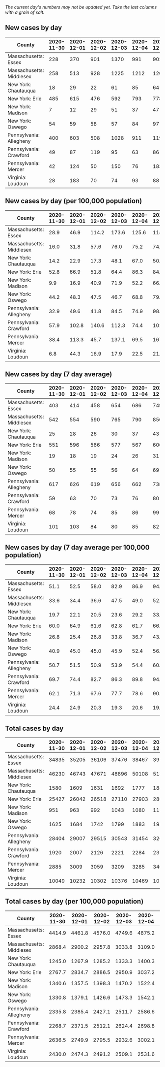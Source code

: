 _The current day's numbers may not be updated yet. Take the last columns with a grain of salt._
## New cases by day

| County | 2020-11-30 | 2020-12-01 | 2020-12-02 | 2020-12-03 | 2020-12-04 | 2020-12-05 | 2020-12-06 |
| --- | --- | --- | --- | --- | --- | --- | --- |
| Massachusetts: Essex | 228 | 370 | 901 | 1370 | 991 | 902 | 936 |
| Massachusetts: Middlesex | 258 | 513 | 928 | 1225 | 1212 | 1202 | 1035 |
| New York: Chautauqua | 18 | 29 | 22 | 61 | 85 | 64 | 52 |
| New York: Erie | 485 | 615 | 476 | 592 | 793 | 778 | 656 |
| New York: Madison | 7 | 12 | 29 | 51 | 37 | 47 | 52 |
| New York: Oswego | 54 | 59 | 58 | 57 | 84 | 97 | 59 |
| Pennsylvania: Allegheny | 400 | 603 | 508 | 1028 | 911 | 1197 | 854 |
| Pennsylvania: Crawford | 49 | 87 | 119 | 95 | 63 | 86 | 74 |
| Pennsylvania: Mercer | 42 | 124 | 50 | 150 | 76 | 183 | 135 |
| Virginia: Loudoun | 28 | 183 | 70 | 74 | 93 | 88 | 78 |

## New cases by day (per 100,000 population)

| County | 2020-11-30 | 2020-12-01 | 2020-12-02 | 2020-12-03 | 2020-12-04 | 2020-12-05 | 2020-12-06 |
| --- | --- | --- | --- | --- | --- | --- | --- |
| Massachusetts: Essex | 28.9 | 46.9 | 114.2 | 173.6 | 125.6 | 114.3 | 118.6 |
| Massachusetts: Middlesex | 16.0 | 31.8 | 57.6 | 76.0 | 75.2 | 74.6 | 64.2 |
| New York: Chautauqua | 14.2 | 22.9 | 17.3 | 48.1 | 67.0 | 50.4 | 41.0 |
| New York: Erie | 52.8 | 66.9 | 51.8 | 64.4 | 86.3 | 84.7 | 71.4 |
| New York: Madison | 9.9 | 16.9 | 40.9 | 71.9 | 52.2 | 66.3 | 73.3 |
| New York: Oswego | 44.2 | 48.3 | 47.5 | 46.7 | 68.8 | 79.4 | 48.3 |
| Pennsylvania: Allegheny | 32.9 | 49.6 | 41.8 | 84.5 | 74.9 | 98.4 | 70.2 |
| Pennsylvania: Crawford | 57.9 | 102.8 | 140.6 | 112.3 | 74.4 | 101.6 | 87.4 |
| Pennsylvania: Mercer | 38.4 | 113.3 | 45.7 | 137.1 | 69.5 | 167.2 | 123.4 |
| Virginia: Loudoun | 6.8 | 44.3 | 16.9 | 17.9 | 22.5 | 21.3 | 18.9 |

## New cases by day (7 day average)

| County | 2020-11-30 | 2020-12-01 | 2020-12-02 | 2020-12-03 | 2020-12-04 | 2020-12-05 | 2020-12-06 |
| --- | --- | --- | --- | --- | --- | --- | --- |
| Massachusetts: Essex | 403 | 414 | 458 | 654 | 686 | 749 | 814 |
| Massachusetts: Middlesex | 542 | 554 | 590 | 765 | 790 | 850 | 910 |
| New York: Chautauqua | 25 | 28 | 26 | 30 | 37 | 43 | 47 |
| New York: Erie | 551 | 596 | 566 | 577 | 567 | 606 | 628 |
| New York: Madison | 19 | 18 | 19 | 24 | 26 | 31 | 34 |
| New York: Oswego | 50 | 55 | 55 | 56 | 64 | 69 | 67 |
| Pennsylvania: Allegheny | 617 | 626 | 619 | 656 | 662 | 738 | 786 |
| Pennsylvania: Crawford | 59 | 63 | 70 | 73 | 76 | 80 | 82 |
| Pennsylvania: Mercer | 68 | 78 | 74 | 85 | 86 | 99 | 109 |
| Virginia: Loudoun | 101 | 103 | 84 | 80 | 85 | 82 | 88 |

## New cases by day (7 day average per 100,000 population)

| County | 2020-11-30 | 2020-12-01 | 2020-12-02 | 2020-12-03 | 2020-12-04 | 2020-12-05 | 2020-12-06 |
| --- | --- | --- | --- | --- | --- | --- | --- |
| Massachusetts: Essex | 51.1 | 52.5 | 58.0 | 82.9 | 86.9 | 94.9 | 103.2 |
| Massachusetts: Middlesex | 33.6 | 34.4 | 36.6 | 47.5 | 49.0 | 52.7 | 56.5 |
| New York: Chautauqua | 19.7 | 22.1 | 20.5 | 23.6 | 29.2 | 33.9 | 37.0 |
| New York: Erie | 60.0 | 64.9 | 61.6 | 62.8 | 61.7 | 66.0 | 68.4 |
| New York: Madison | 26.8 | 25.4 | 26.8 | 33.8 | 36.7 | 43.7 | 47.9 |
| New York: Oswego | 40.9 | 45.0 | 45.0 | 45.9 | 52.4 | 56.5 | 54.9 |
| Pennsylvania: Allegheny | 50.7 | 51.5 | 50.9 | 53.9 | 54.4 | 60.7 | 64.6 |
| Pennsylvania: Crawford | 69.7 | 74.4 | 82.7 | 86.3 | 89.8 | 94.5 | 96.9 |
| Pennsylvania: Mercer | 62.1 | 71.3 | 67.6 | 77.7 | 78.6 | 90.5 | 99.6 |
| Virginia: Loudoun | 24.4 | 24.9 | 20.3 | 19.3 | 20.6 | 19.8 | 21.3 |

## Total cases by day

| County | 2020-11-30 | 2020-12-01 | 2020-12-02 | 2020-12-03 | 2020-12-04 | 2020-12-05 | 2020-12-06 |
| --- | --- | --- | --- | --- | --- | --- | --- |
| Massachusetts: Essex | 34835 | 35205 | 36106 | 37476 | 38467 | 39369 | 40305 |
| Massachusetts: Middlesex | 46230 | 46743 | 47671 | 48896 | 50108 | 51310 | 52345 |
| New York: Chautauqua | 1580 | 1609 | 1631 | 1692 | 1777 | 1841 | 1893 |
| New York: Erie | 25427 | 26042 | 26518 | 27110 | 27903 | 28681 | 29337 |
| New York: Madison | 951 | 963 | 992 | 1043 | 1080 | 1127 | 1179 |
| New York: Oswego | 1625 | 1684 | 1742 | 1799 | 1883 | 1980 | 2039 |
| Pennsylvania: Allegheny | 28404 | 29007 | 29515 | 30543 | 31454 | 32651 | 33505 |
| Pennsylvania: Crawford | 1920 | 2007 | 2126 | 2221 | 2284 | 2370 | 2444 |
| Pennsylvania: Mercer | 2885 | 3009 | 3059 | 3209 | 3285 | 3468 | 3603 |
| Virginia: Loudoun | 10049 | 10232 | 10302 | 10376 | 10469 | 10557 | 10635 |

## Total cases by day (per 100,000 population)

| County | 2020-11-30 | 2020-12-01 | 2020-12-02 | 2020-12-03 | 2020-12-04 | 2020-12-05 | 2020-12-06 |
| --- | --- | --- | --- | --- | --- | --- | --- |
| Massachusetts: Essex | 4414.9 | 4461.8 | 4576.0 | 4749.6 | 4875.2 | 4989.5 | 5108.1 |
| Massachusetts: Middlesex | 2868.4 | 2900.2 | 2957.8 | 3033.8 | 3109.0 | 3183.6 | 3247.8 |
| New York: Chautauqua | 1245.0 | 1267.9 | 1285.2 | 1333.3 | 1400.3 | 1450.7 | 1491.7 |
| New York: Erie | 2767.7 | 2834.7 | 2886.5 | 2950.9 | 3037.2 | 3121.9 | 3193.3 |
| New York: Madison | 1340.6 | 1357.5 | 1398.3 | 1470.2 | 1522.4 | 1588.6 | 1661.9 |
| New York: Oswego | 1330.8 | 1379.1 | 1426.6 | 1473.3 | 1542.1 | 1621.5 | 1669.8 |
| Pennsylvania: Allegheny | 2335.8 | 2385.4 | 2427.1 | 2511.7 | 2586.6 | 2685.0 | 2755.2 |
| Pennsylvania: Crawford | 2268.7 | 2371.5 | 2512.1 | 2624.4 | 2698.8 | 2800.5 | 2887.9 |
| Pennsylvania: Mercer | 2636.5 | 2749.9 | 2795.5 | 2932.6 | 3002.1 | 3169.3 | 3292.7 |
| Virginia: Loudoun | 2430.0 | 2474.3 | 2491.2 | 2509.1 | 2531.6 | 2552.8 | 2571.7 |
